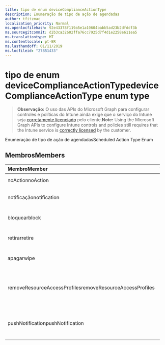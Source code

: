 ```yaml
---
title: tipo de enum deviceComplianceActionType
description: Enumeração de tipo de ação de agendadas
author: tfitzmac
localization_priority: Normal
ms.openlocfilehash: 92e43378f119a5e1a10604babb5ad23b2dfddf3b
ms.sourcegitcommit: d2b3ca32602ffa76cc7925d7f4d1e2258e611ea5
ms.translationtype: MT
ms.contentlocale: pt-BR
ms.lasthandoff: 01/11/2019
ms.locfileid: "27851433"
---
```

# <a name="devicecomplianceactiontype-enum-type"></a><span data-ttu-id="a1965-103">tipo de enum deviceComplianceActionType</span><span class="sxs-lookup"><span data-stu-id="a1965-103">deviceComplianceActionType enum type</span></span>

> <span data-ttu-id="a1965-104">**Observação:** O uso das APIs do Microsoft Graph para configurar controles e políticas do Intune ainda exige que o serviço do Intune seja [corretamente licenciado](https://go.microsoft.com/fwlink/?linkid=839381) pelo cliente.</span><span class="sxs-lookup"><span data-stu-id="a1965-104">**Note:** Using the Microsoft Graph APIs to configure Intune controls and policies still requires that the Intune service is [correctly licensed](https://go.microsoft.com/fwlink/?linkid=839381) by the customer.</span></span>

<span data-ttu-id="a1965-105">Enumeração de tipo de ação de agendadas</span><span class="sxs-lookup"><span data-stu-id="a1965-105">Scheduled Action Type Enum</span></span>
## <a name="members"></a><span data-ttu-id="a1965-106">Membros</span><span class="sxs-lookup"><span data-stu-id="a1965-106">Members</span></span>
|<span data-ttu-id="a1965-107">Membro</span><span class="sxs-lookup"><span data-stu-id="a1965-107">Member</span></span>|<span data-ttu-id="a1965-108">Valor</span><span class="sxs-lookup"><span data-stu-id="a1965-108">Value</span></span>|<span data-ttu-id="a1965-109">Descrição</span><span class="sxs-lookup"><span data-stu-id="a1965-109">Description</span></span>|
|:---|:---|:---|
|<span data-ttu-id="a1965-110">noAction</span><span class="sxs-lookup"><span data-stu-id="a1965-110">noAction</span></span>|<span data-ttu-id="a1965-111">0</span><span class="sxs-lookup"><span data-stu-id="a1965-111">0</span></span>|<span data-ttu-id="a1965-112">Nenhuma ação</span><span class="sxs-lookup"><span data-stu-id="a1965-112">No Action</span></span>|
|<span data-ttu-id="a1965-113">notificação</span><span class="sxs-lookup"><span data-stu-id="a1965-113">notification</span></span>|<span data-ttu-id="a1965-114">1</span><span class="sxs-lookup"><span data-stu-id="a1965-114">1</span></span>|<span data-ttu-id="a1965-115">Enviar notificação</span><span class="sxs-lookup"><span data-stu-id="a1965-115">Send Notification</span></span>|
|<span data-ttu-id="a1965-116">bloquear</span><span class="sxs-lookup"><span data-stu-id="a1965-116">block</span></span>|<span data-ttu-id="a1965-117">2</span><span class="sxs-lookup"><span data-stu-id="a1965-117">2</span></span>|<span data-ttu-id="a1965-118">Bloquear o dispositivo em AAD</span><span class="sxs-lookup"><span data-stu-id="a1965-118">Block the device in AAD</span></span>|
|<span data-ttu-id="a1965-119">retirar</span><span class="sxs-lookup"><span data-stu-id="a1965-119">retire</span></span>|<span data-ttu-id="a1965-120">3</span><span class="sxs-lookup"><span data-stu-id="a1965-120">3</span></span>|<span data-ttu-id="a1965-121">Desative o dispositivo</span><span class="sxs-lookup"><span data-stu-id="a1965-121">Retire the device</span></span>|
|<span data-ttu-id="a1965-122">apagar</span><span class="sxs-lookup"><span data-stu-id="a1965-122">wipe</span></span>|<span data-ttu-id="a1965-123">4</span><span class="sxs-lookup"><span data-stu-id="a1965-123">4</span></span>|<span data-ttu-id="a1965-124">Apagar dispositivo</span><span class="sxs-lookup"><span data-stu-id="a1965-124">Wipe the device</span></span>|
|<span data-ttu-id="a1965-125">removeResourceAccessProfiles</span><span class="sxs-lookup"><span data-stu-id="a1965-125">removeResourceAccessProfiles</span></span>|<span data-ttu-id="a1965-126">5</span><span class="sxs-lookup"><span data-stu-id="a1965-126">5</span></span>|<span data-ttu-id="a1965-127">Remover o recurso perfis de acesso do dispositivo</span><span class="sxs-lookup"><span data-stu-id="a1965-127">Remove Resource Access Profiles from the device</span></span>|
|<span data-ttu-id="a1965-128">pushNotification</span><span class="sxs-lookup"><span data-stu-id="a1965-128">pushNotification</span></span>|<span data-ttu-id="a1965-129">9</span><span class="sxs-lookup"><span data-stu-id="a1965-129">9</span></span>|<span data-ttu-id="a1965-130">Enviar notificação por push para dispositivos</span><span class="sxs-lookup"><span data-stu-id="a1965-130">Send push notification to device</span></span>|



